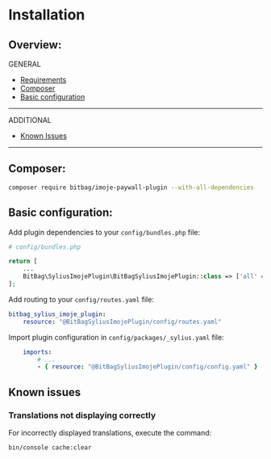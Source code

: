 # Installation

## Overview:
GENERAL
- [Requirements](#requirements)
- [Composer](#composer)
- [Basic configuration](#basic-configuration)
---
ADDITIONAL
- [Known Issues](#known-issues)
---

## Composer:
```bash
composer require bitbag/imoje-paywall-plugin --with-all-dependencies
```

## Basic configuration:
Add plugin dependencies to your `config/bundles.php` file:

```php
# config/bundles.php

return [
    ...
    BitBag\SyliusImojePlugin\BitBagSyliusImojePlugin::class => ['all' => true],
];
```

Add routing to your `config/routes.yaml` file:
```yaml
bitbag_sylius_imoje_plugin:
    resource: "@BitBagSyliusImojePlugin/config/routes.yaml"
```

Import plugin configuration in `config/packages/_sylius.yaml` file:
```yaml
    imports:
        # ...
        - { resource: "@BitBagSyliusImojePlugin/config/config.yaml" }
```

## Known issues
### Translations not displaying correctly
For incorrectly displayed translations, execute the command:
```bash
bin/console cache:clear
```
